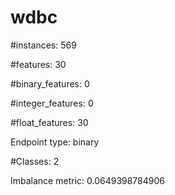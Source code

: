 # wdbc

#instances: 569

#features: 30

  #binary_features: 0

  #integer_features: 0

  #float_features: 30

Endpoint type: binary

#Classes: 2

Imbalance metric: 0.0649398784906

